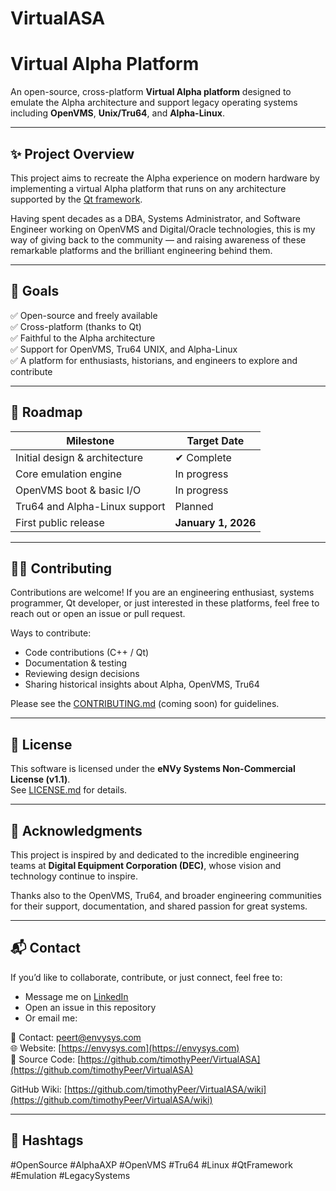 # VirtualASA
# Virtual Alpha Platform

An open-source, cross-platform **Virtual Alpha platform** designed to emulate the Alpha architecture and support legacy operating systems including **OpenVMS**, **Unix/Tru64**, and **Alpha-Linux**.

---

## ✨ Project Overview

This project aims to recreate the Alpha experience on modern hardware by implementing a virtual Alpha platform that runs on any architecture supported by the [Qt framework](https://www.qt.io/).

Having spent decades as a DBA, Systems Administrator, and Software Engineer working on OpenVMS and Digital/Oracle technologies, this is my way of giving back to the community — and raising awareness of these remarkable platforms and the brilliant engineering behind them.

---

## 🎯 Goals

✅ Open-source and freely available  
✅ Cross-platform (thanks to Qt)  
✅ Faithful to the Alpha architecture  
✅ Support for OpenVMS, Tru64 UNIX, and Alpha-Linux  
✅ A platform for enthusiasts, historians, and engineers to explore and contribute

---

## 📅 Roadmap

| Milestone                        | Target Date    |
|---------------------------------|----------------|
| Initial design & architecture   | ✔ Complete     |
| Core emulation engine           | In progress    |
| OpenVMS boot & basic I/O        | In progress    |
| Tru64 and Alpha-Linux support   | Planned        |
| First public release            | **January 1, 2026** |

---

## 👩‍💻 Contributing

Contributions are welcome! If you are an engineering enthusiast, systems programmer, Qt developer, or just interested in these platforms, feel free to reach out or open an issue or pull request.  

Ways to contribute:
- Code contributions (C++ / Qt)
- Documentation & testing
- Reviewing design decisions
- Sharing historical insights about Alpha, OpenVMS, Tru64

Please see the [CONTRIBUTING.md](CONTRIBUTING.md) (coming soon) for guidelines.

---

## 📄 License

This software is licensed under the **eNVy Systems Non-Commercial License (v1.1)**.  
See [LICENSE.md](LICENSE.md) for details.

---

## 🙏 Acknowledgments

This project is inspired by and dedicated to the incredible engineering teams at **Digital Equipment Corporation (DEC)**, whose vision and technology continue to inspire.

Thanks also to the OpenVMS, Tru64, and broader engineering communities for their support, documentation, and shared passion for great systems.

---

## 📬 Contact

If you’d like to collaborate, contribute, or just connect, feel free to:
- Message me on [LinkedIn](https://www.linkedin.com/)
- Open an issue in this repository
- Or email me:

📧 Contact: [peert@envysys.com](mailto:peert@envysys.com)  
🌐 Website: [https://envysys.com](https://envysys.com)  
🔗 Source Code: [https://github.com/timothyPeer/VirtualASA](https://github.com/timothyPeer/VirtualASA)

GitHub Wiki: [https://github.com/timothyPeer/VirtualASA/wiki](https://github.com/timothyPeer/VirtualASA/wiki)

---

## 🔖 Hashtags

#OpenSource #AlphaAXP #OpenVMS #Tru64 #Linux #QtFramework #Emulation #LegacySystems

